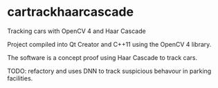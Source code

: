 # cartrackhaarcascade
Tracking cars with OpenCV 4 and Haar Cascade

Project compiled into Qt Creator and C++11 using the OpenCV 4 library.

The software is a concept proof using Haar Cascade to track cars.

TODO: refactory and uses DNN to track suspicious behavour in parking facilities.
